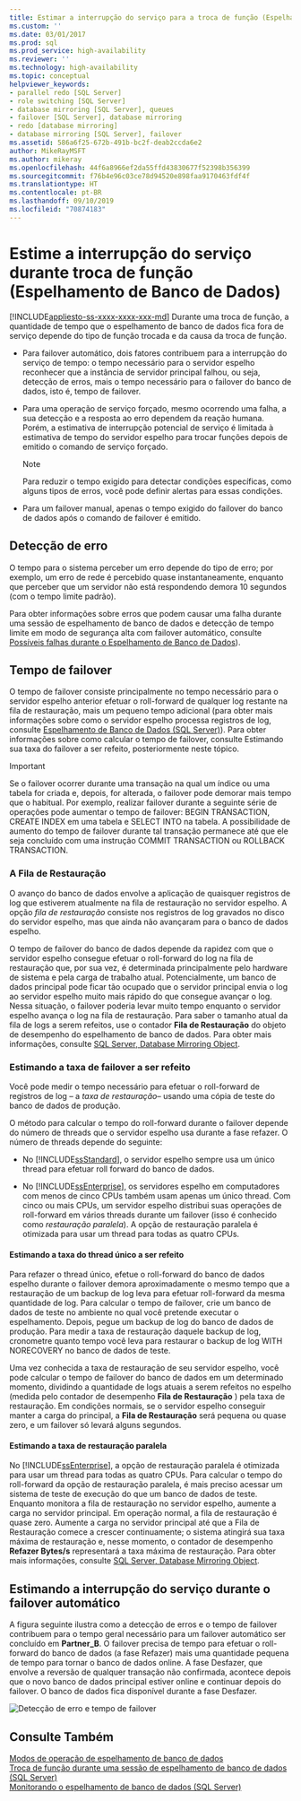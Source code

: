 ```yaml
---
title: Estimar a interrupção do serviço para a troca de função (Espelhamento de Banco de Dados) | Microsoft Docs
ms.custom: ''
ms.date: 03/01/2017
ms.prod: sql
ms.prod_service: high-availability
ms.reviewer: ''
ms.technology: high-availability
ms.topic: conceptual
helpviewer_keywords:
- parallel redo [SQL Server]
- role switching [SQL Server]
- database mirroring [SQL Server], queues
- failover [SQL Server], database mirroring
- redo [database mirroring]
- database mirroring [SQL Server], failover
ms.assetid: 586a6f25-672b-491b-bc2f-deab2ccda6e2
author: MikeRayMSFT
ms.author: mikeray
ms.openlocfilehash: 44f6a8966ef2da55ffd43830677f52398b356399
ms.sourcegitcommit: f76b4e96c03ce78d94520e898faa9170463fdf4f
ms.translationtype: HT
ms.contentlocale: pt-BR
ms.lasthandoff: 09/10/2019
ms.locfileid: "70874183"
---
```

# <a name="estimate-the-interruption-of-service-during-role-switching-database-mirroring"></a>Estime a interrupção do serviço durante troca de função (Espelhamento de Banco de Dados)
[!INCLUDE[appliesto-ss-xxxx-xxxx-xxx-md](../../includes/appliesto-ss-xxxx-xxxx-xxx-md.md)]
  Durante uma troca de função, a quantidade de tempo que o espelhamento de banco de dados fica fora de serviço depende do tipo de função trocada e da causa da troca de função.  
  
-   Para failover automático, dois fatores contribuem para a interrupção do serviço de tempo: o tempo necessário para o servidor espelho reconhecer que a instância de servidor principal falhou, ou seja, detecção de erros, mais o tempo necessário para o failover do banco de dados, isto é, tempo de failover.  
  
-   Para uma operação de serviço forçado, mesmo ocorrendo uma falha, a sua detecção e a resposta ao erro dependem da reação humana. Porém, a estimativa de interrupção potencial de serviço é limitada à estimativa de tempo do servidor espelho para trocar funções depois de emitido o comando de serviço forçado.  
  
    > [!NOTE]  
    >  Para reduzir o tempo exigido para detectar condições específicas, como alguns tipos de erros, você pode definir alertas para essas condições.  
  
-   Para um failover manual, apenas o tempo exigido do failover do banco de dados após o comando de failover é emitido.  
  
## <a name="error-detection"></a>Detecção de erro  
 O tempo para o sistema perceber um erro depende do tipo de erro; por exemplo, um erro de rede é percebido quase instantaneamente, enquanto que perceber que um servidor não está respondendo demora 10 segundos (com o tempo limite padrão).  
  
 Para obter informações sobre erros que podem causar uma falha durante uma sessão de espelhamento de banco de dados e detecção de tempo limite em modo de segurança alta com failover automático, consulte [Possíveis falhas durante o Espelhamento de Banco de Dados](../../database-engine/database-mirroring/possible-failures-during-database-mirroring.md)).  
  
## <a name="failover-time"></a>Tempo de failover  
 O tempo de failover consiste principalmente no tempo necessário para o servidor espelho anterior efetuar o roll-forward de qualquer log restante na fila de restauração, mais um pequeno tempo adicional (para obter mais informações sobre como o servidor espelho processa registros de log, consulte [Espelhamento de Banco de Dados &#40;SQL Server&#41;](../../database-engine/database-mirroring/database-mirroring-sql-server.md)). Para obter informações sobre como calcular o tempo de failover, consulte Estimando sua taxa do failover a ser refeito, posteriormente neste tópico.  
  
> [!IMPORTANT]  
>  Se o failover ocorrer durante uma transação na qual um índice ou uma tabela for criada e, depois, for alterada, o failover pode demorar mais tempo que o habitual.  Por exemplo, realizar failover durante a seguinte série de operações pode aumentar o tempo de failover:  BEGIN TRANSACTION, CREATE INDEX em uma tabela e SELECT INTO na tabela. A possibilidade de aumento do tempo de failover durante tal transação permanece até que ele seja concluído com uma instrução COMMIT TRANSACTION ou ROLLBACK TRANSACTION.  
  
### <a name="the-redo-queue"></a>A Fila de Restauração  
 O avanço do banco de dados envolve a aplicação de quaisquer registros de log que estiverem atualmente na fila de restauração no servidor espelho. A opção *fila de restauração* consiste nos registros de log gravados no disco do servidor espelho, mas que ainda não avançaram para o banco de dados espelho.  
  
 O tempo de failover do banco de dados depende da rapidez com que o servidor espelho consegue efetuar o roll-forward do log na fila de restauração que, por sua vez, é determinada principalmente pelo hardware de sistema e pela carga de trabalho atual. Potencialmente, um banco de dados principal pode ficar tão ocupado que o servidor principal envia o log ao servidor espelho muito mais rápido do que consegue avançar o log. Nessa situação, o failover poderia levar muito tempo enquanto o servidor espelho avança o log na fila de restauração. Para saber o tamanho atual da fila de logs a serem refeitos, use o contador **Fila de Restauração** do objeto de desempenho do espelhamento de banco de dados. Para obter mais informações, consulte [SQL Server, Database Mirroring Object](../../relational-databases/performance-monitor/sql-server-database-mirroring-object.md).  
  
### <a name="estimating-the-failover-redo-rate"></a>Estimando a taxa de failover a ser refeito  
 Você pode medir o tempo necessário para efetuar o roll-forward de registros de log – a *taxa de restauração*– usando uma cópia de teste do banco de dados de produção.  
  
 O método para calcular o tempo do roll-forward durante o failover depende do número de threads que o servidor espelho usa durante a fase refazer. O número de threads depende do seguinte:  
  
-   No [!INCLUDE[ssStandard](../../includes/ssstandard-md.md)], o servidor espelho sempre usa um único thread para efetuar roll forward do banco de dados.  
  
-   No [!INCLUDE[ssEnterprise](../../includes/ssenterprise-md.md)], os servidores espelho em computadores com menos de cinco CPUs também usam apenas um único thread. Com cinco ou mais CPUs, um servidor espelho distribui suas operações de roll-forward em vários threads durante um failover (isso é conhecido como *restauração paralela*). A opção de restauração paralela é otimizada para usar um thread para todas as quatro CPUs.  
  
#### <a name="estimating-the-single-threaded-redo-rate"></a>Estimando a taxa do thread único a ser refeito  
 Para refazer o thread único, efetue o roll-forward do banco de dados espelho durante o failover demora aproximadamente o mesmo tempo que a restauração de um backup de log leva para efetuar roll-forward da mesma quantidade de log. Para calcular o tempo de failover, crie um banco de dados de teste no ambiente no qual você pretende executar o espelhamento. Depois, pegue um backup de log do banco de dados de produção. Para medir a taxa de restauração daquele backup de log, cronometre quanto tempo você leva para restaurar o backup de log WITH NORECOVERY no banco de dados de teste.  
  
 Uma vez conhecida a taxa de restauração de seu servidor espelho, você pode calcular o tempo de failover do banco de dados em um determinado momento, dividindo a quantidade de logs atuais a serem refeitos no espelho (medida pelo contador de desempenho **Fila de Restauração** ) pela taxa de restauração. Em condições normais, se o servidor espelho conseguir manter a carga do principal, a **Fila de Restauração** será pequena ou quase zero, e um failover só levará alguns segundos.  
  
#### <a name="estimating-the-parallel-redo-rate"></a>Estimando a taxa de restauração paralela  
 No [!INCLUDE[ssEnterprise](../../includes/ssenterprise-md.md)], a opção de restauração paralela é otimizada para usar um thread para todas as quatro CPUs. Para calcular o tempo do roll-forward da opção de restauração paralela, é mais preciso acessar um sistema de teste de execução do que um banco de dados de teste. Enquanto monitora a fila de restauração no servidor espelho, aumente a carga no servidor principal. Em operação normal, a fila de restauração é quase zero. Aumente a carga no servidor principal até que a Fila de Restauração comece a crescer continuamente; o sistema atingirá sua taxa máxima de restauração e, nesse momento, o contador de desempenho **Refazer Bytes/s** representará a taxa máxima de restauração. Para obter mais informações, consulte [SQL Server, Database Mirroring Object](../../relational-databases/performance-monitor/sql-server-database-mirroring-object.md).  
  
## <a name="estimating-interruption-of-service-during-automatic-failover"></a>Estimando a interrupção do serviço durante o failover automático  
 A figura seguinte ilustra como a detecção de erros e o tempo de failover contribuem para o tempo geral necessário para um failover automático ser concluído em **Partner_B**. O failover precisa de tempo para efetuar o roll-forward do banco de dados (a fase Refazer) mais uma quantidade pequena de tempo para tornar o banco de dados online. A fase Desfazer, que envolve a reversão de qualquer transação não confirmada, acontece depois que o novo banco de dados principal estiver online e continuar depois do failover. O banco de dados fica disponível durante a fase Desfazer.  
  
 ![Detecção de erro e tempo de failover](../../database-engine/database-mirroring/media/dbm-failovauto-time.gif "Error detection and failover time")  
  
## <a name="see-also"></a>Consulte Também  
 [Modos de operação de espelhamento de banco de dados](../../database-engine/database-mirroring/database-mirroring-operating-modes.md)   
 [Troca de função durante uma sessão de espelhamento de banco de dados &#40;SQL Server&#41;](../../database-engine/database-mirroring/role-switching-during-a-database-mirroring-session-sql-server.md)   
 [Monitorando o espelhamento de banco de dados &#40;SQL Server&#41;](../../database-engine/database-mirroring/monitoring-database-mirroring-sql-server.md)  
  
  
